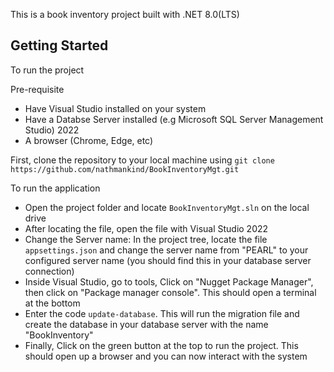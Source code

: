 This is a book inventory project built with .NET 8.0(LTS)

## Getting Started

To run the project

Pre-requisite
- Have Visual Studio installed on your system
- Have a Databse Server installed (e.g Microsoft SQL Server Management Studio) 2022
- A browser (Chrome, Edge, etc)

First, clone the repository to your local machine using ```git clone https://github.com/nathmankind/BookInventoryMgt.git```

To run the application
- Open the project folder and locate `BookInventoryMgt.sln` on the local drive
- After locating the file, open the file with Visual Studio 2022
- Change the Server name: In the project tree, locate the file `appsettings.json` and change the server name from "PEARL" to your configured server name (you should find this in your database server connection)
- Inside Visual Studio, go to tools, Click on "Nugget Package Manager", then click on "Package manager console". This should open a terminal at the bottom
- Enter the code ```update-database```. This will run the migration file and create the database in your database server with the name "BookInventory"
- Finally, Click on the green button at the top to run the project. This should open up a browser and you can now interact with the system

